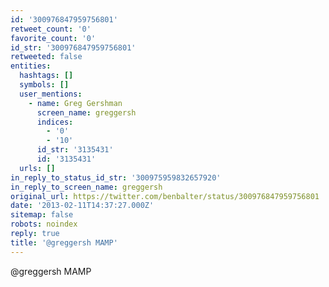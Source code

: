 ```yaml
---
id: '300976847959756801'
retweet_count: '0'
favorite_count: '0'
id_str: '300976847959756801'
retweeted: false
entities:
  hashtags: []
  symbols: []
  user_mentions:
    - name: Greg Gershman
      screen_name: greggersh
      indices:
        - '0'
        - '10'
      id_str: '3135431'
      id: '3135431'
  urls: []
in_reply_to_status_id_str: '300975959832657920'
in_reply_to_screen_name: greggersh
original_url: https://twitter.com/benbalter/status/300976847959756801
date: '2013-02-11T14:37:27.000Z'
sitemap: false
robots: noindex
reply: true
title: '@greggersh MAMP'
---
```


@greggersh MAMP
